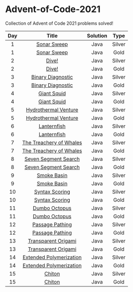 # Advent-of-Code-2021
Collection of Advent of Code 2021 problems solved!

| Day | Title | Solution |  Type  |
|:---:|:-----:|:--------:|:------:|
| 1   | <a href="https://github.com/PolPinol/Advent-of-Code-2021/blob/main/Day1Silver.java">Sonar Sweep</a>     | Java     | Silver |
| 1   | <a href="https://github.com/PolPinol/Advent-of-Code-2021/blob/main/Day1Gold.java">Sonar Sweep</a>     | Java     | Gold   |
| 2   | <a href="https://github.com/PolPinol/Advent-of-Code-2021/blob/main/Day2Silver.java">Dive!</a>     | Java     | Silver |
| 2   | <a href="https://github.com/PolPinol/Advent-of-Code-2021/blob/main/Day2Gold.java">Dive!</a>     | Java     | Gold   |
| 3   | <a href="https://github.com/PolPinol/Advent-of-Code-2021/blob/main/Day3Silver.java">Binary Diagnostic</a>     | Java     | Silver |
| 3   | <a href="https://github.com/PolPinol/Advent-of-Code-2021/blob/main/Day3Gold.java">Binary Diagnostic</a>     | Java     | Gold   |
| 4   | <a href="https://github.com/PolPinol/Advent-of-Code-2021/blob/main/Day4Gold.java">Giant Squid</a>     | Java     | Silver |
| 4   | <a href="https://github.com/PolPinol/Advent-of-Code-2021/blob/main/Day4Gold.java">Giant Squid</a>     | Java     | Gold   |
| 5   | <a href="https://github.com/PolPinol/Advent-of-Code-2021/blob/main/Day5Silver.java">Hydrothermal Venture</a>     | Java     | Silver |
| 5   | <a href="https://github.com/PolPinol/Advent-of-Code-2021/blob/main/Day5Gold.java">Hydrothermal Venture</a>     | Java     | Gold   |
| 6   | <a href="https://github.com/PolPinol/Advent-of-Code-2021/blob/main/Day6Silver.java">Lanternfish</a>     | Java     | Silver |
| 6   | <a href="https://github.com/PolPinol/Advent-of-Code-2021/blob/main/Day6Gold.java">Lanternfish</a>     | Java     | Gold   |
| 7   | <a href="https://github.com/PolPinol/Advent-of-Code-2021/blob/main/Day7Silver.java">The Treachery of Whales</a>      | Java     | Silver |
| 7   | <a href="https://github.com/PolPinol/Advent-of-Code-2021/blob/main/Day7Gold.java">The Treachery of Whales</a>      | Java     | Gold   |
| 8   | <a href="https://github.com/PolPinol/Advent-of-Code-2021/blob/main/Day8Silver.java">Seven Segment Search</a>      | Java     | Silver   |
| 8   | <a href="https://github.com/PolPinol/Advent-of-Code-2021/blob/main/Day8Gold.java">Seven Segment Search</a>      | Java     | Gold   |
| 9   | <a href="https://github.com/PolPinol/Advent-of-Code-2021/blob/main/Day9Silver.java">Smoke Basin</a>      | Java     | Silver   |
| 9   | <a href="https://github.com/PolPinol/Advent-of-Code-2021/blob/main/Day9Gold.java">Smoke Basin</a>      | Java     | Gold   |
| 10   | <a href="https://github.com/PolPinol/Advent-of-Code-2021/blob/main/Day10Silver.java">Syntax Scoring</a>      | Java     | Silver   |
| 10   | <a href="https://github.com/PolPinol/Advent-of-Code-2021/blob/main/Day10Gold.java">Syntax Scoring</a>      | Java     | Gold   |
| 11   | <a href="https://github.com/PolPinol/Advent-of-Code-2021/blob/main/Day11Silver.java">Dumbo Octopus</a>      | Java     | Silver   |
| 11   | <a href="https://github.com/PolPinol/Advent-of-Code-2021/blob/main/Day11Gold.java">Dumbo Octopus</a>      | Java     | Gold   |
| 12   | <a href="https://github.com/PolPinol/Advent-of-Code-2021/blob/main/Day12Silver.java">Passage Pathing</a>      | Java     | Silver   |
| 12   | <a href="https://github.com/PolPinol/Advent-of-Code-2021/blob/main/Day12Gold.java">Passage Pathing</a>      | Java     | Gold   |
| 13   | <a href="https://github.com/PolPinol/Advent-of-Code-2021/blob/main/Day13Silver.java">Transparent Origami</a>      | Java     | Silver   |
| 13   | <a href="https://github.com/PolPinol/Advent-of-Code-2021/blob/main/Day13Gold.java">Transparent Origami</a>      | Java     | Gold   |
| 14   | <a href="https://github.com/PolPinol/Advent-of-Code-2021/blob/main/Day14Silver.java">Extended Polymerization</a>      | Java     | Silver   |
| 14   | <a href="https://github.com/PolPinol/Advent-of-Code-2021/blob/main/Day14Gold.java">Extended Polymerization</a>      | Java     | Gold   |
| 15   | <a href="https://github.com/PolPinol/Advent-of-Code-2021/blob/main/Day15Silver.java">Chiton</a>      | Java     | Silver   |
| 15   | <a href="https://github.com/PolPinol/Advent-of-Code-2021/blob/main/Day15Gold.java">Chiton</a>      | Java     | Gold   |
